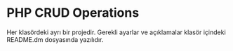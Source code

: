 # PHP CRUD Operations


Her klasördeki ayrı bir projedir. Gerekli ayarlar ve açıklamalar klasör içindeki README.dm dosyasında yazılıdır.
